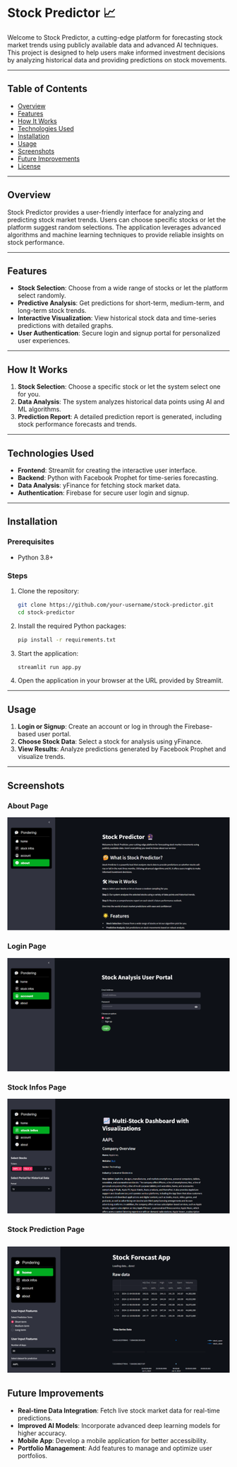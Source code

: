 # Stock Predictor 📈

Welcome to Stock Predictor, a cutting-edge platform for forecasting stock market trends using publicly available data and advanced AI techniques. This project is designed to help users make informed investment decisions by analyzing historical data and providing predictions on stock movements.

---

## Table of Contents

- [Overview](#overview)
- [Features](#features)
- [How It Works](#how-it-works)
- [Technologies Used](#technologies-used)
- [Installation](#installation)
- [Usage](#usage)
- [Screenshots](#screenshots)
- [Future Improvements](#future-improvements)
- [License](#license)

---

## Overview

Stock Predictor provides a user-friendly interface for analyzing and predicting stock market trends. Users can choose specific stocks or let the platform suggest random selections. The application leverages advanced algorithms and machine learning techniques to provide reliable insights on stock performance.

---

## Features

- **Stock Selection**: Choose from a wide range of stocks or let the platform select randomly.
- **Predictive Analysis**: Get predictions for short-term, medium-term, and long-term stock trends.
- **Interactive Visualization**: View historical stock data and time-series predictions with detailed graphs.
- **User Authentication**: Secure login and signup portal for personalized user experiences.

---

## How It Works

1. **Stock Selection**: Choose a specific stock or let the system select one for you.
2. **Data Analysis**: The system analyzes historical data points using AI and ML algorithms.
3. **Prediction Report**: A detailed prediction report is generated, including stock performance forecasts and trends.

---

## Technologies Used

- **Frontend**: Streamlit for creating the interactive user interface.
- **Backend**: Python with Facebook Prophet for time-series forecasting.
- **Data Analysis**: yFinance for fetching stock market data.
- **Authentication**: Firebase for secure user login and signup.

---

## Installation

### Prerequisites
- Python 3.8+

### Steps

1. Clone the repository:
   ```bash
   git clone https://github.com/your-username/stock-predictor.git
   cd stock-predictor
   ```
2. Install the required Python packages:
   ```bash
   pip install -r requirements.txt
   ```
3. Start the application:
   ```bash
   streamlit run app.py
   ```
4. Open the application in your browser at the URL provided by Streamlit.

---

## Usage

1. **Login or Signup**: Create an account or log in through the Firebase-based user portal.
2. **Choose Stock Data**: Select a stock for analysis using yFinance.
3. **View Results**: Analyze predictions generated by Facebook Prophet and visualize trends.

---

## Screenshots

### About Page
![screenshot](docs/page1.png)

### Login Page
![screenshot](docs/page2.png)

### Stock Infos Page
![screenshot](docs/page3.png)

### Stock Prediction Page
![screenshot](docs/page4.png)
---




## Future Improvements

- **Real-time Data Integration**: Fetch live stock market data for real-time predictions.
- **Improved AI Models**: Incorporate advanced deep learning models for higher accuracy.
- **Mobile App**: Develop a mobile application for better accessibility.
- **Portfolio Management**: Add features to manage and optimize user portfolios.
